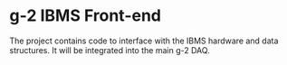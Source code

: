 # g-2 IBMS Front-end

The project contains code to interface with the IBMS hardware and data structures.  It will be integrated into the main g-2 DAQ.